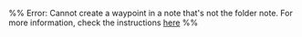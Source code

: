 %% Error: Cannot create a waypoint in a note that's not the folder note. For more information, check the instructions [here](https://github.com/IdreesInc/Waypoint) %%